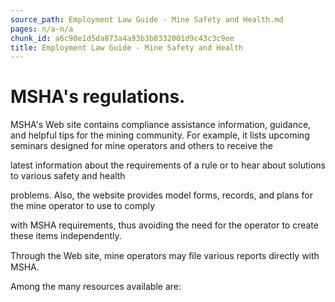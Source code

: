 ```yaml
---
source_path: Employment Law Guide - Mine Safety and Health.md
pages: n/a-n/a
chunk_id: a6c90e1d5da873a4a93b3b8332001d9c43c3c9ee
title: Employment Law Guide - Mine Safety and Health
---
```

# MSHA's regulations.

MSHA's Web site contains compliance assistance information, guidance, and helpful tips for the mining community. For example, it lists upcoming seminars designed for mine operators and others to receive the

latest information about the requirements of a rule or to hear about solutions to various safety and health

problems. Also, the website provides model forms, records, and plans for the mine operator to use to comply

with MSHA requirements, thus avoiding the need for the operator to create these items independently.

Through the Web site, mine operators may ﬁle various reports directly with MSHA.

Among the many resources available are:
